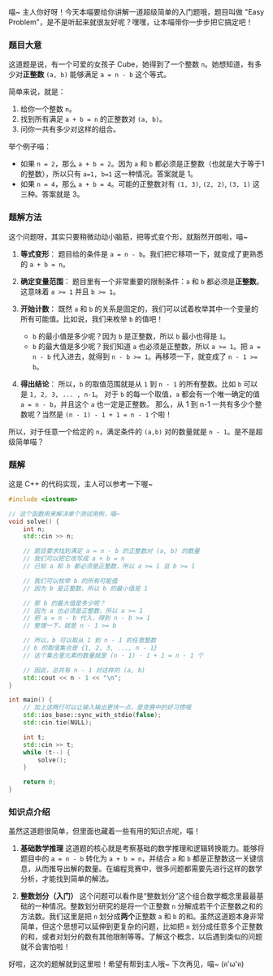 喵~ 主人你好呀！今天本喵要给你讲解一道超级简单的入门题哦，题目叫做 "Easy Problem"，是不是听起来就很友好呢？嘿嘿，让本喵带你一步步把它搞定吧！

### 题目大意

这道题是说，有一个可爱的女孩子 Cube，她得到了一个整数 `n`。她想知道，有多少对**正整数** `(a, b)` 能够满足 `a = n - b` 这个等式。

简单来说，就是：
1.  给你一个整数 `n`。
2.  找到所有满足 `a + b = n` 的正整数对 `(a, b)`。
3.  问你一共有多少对这样的组合。

举个例子喵：
*   如果 `n = 2`，那么 `a + b = 2`。因为 `a` 和 `b` 都必须是正整数（也就是大于等于1的整数），所以只有 `a=1, b=1` 这一种情况。答案就是 1。
*   如果 `n = 4`，那么 `a + b = 4`。可能的正整数对有 `(1, 3)`, `(2, 2)`, `(3, 1)` 这三种。答案就是 3。

### 题解方法

这个问题呀，其实只要稍微动动小脑筋，把等式变个形，就豁然开朗啦，喵~

1.  **等式变形**：
    题目给的条件是 `a = n - b`。我们把它移项一下，就变成了更熟悉的 `a + b = n`。

2.  **确定变量范围**：
    题目里有一个非常重要的限制条件：`a` 和 `b` 都必须是**正整数**。这意味着 `a >= 1` 并且 `b >= 1`。

3.  **开始计数**：
    既然 `a` 和 `b` 的关系是固定的，我们可以试着枚举其中一个变量的所有可能值。比如说，我们来枚举 `b` 的值吧！
    *   `b` 的最小值是多少呢？因为 `b` 是正整数，所以 `b` 最小也得是 `1`。
    *   `b` 的最大值是多少呢？我们知道 `a` 也必须是正整数，所以 `a >= 1`。把 `a = n - b` 代入进去，就得到 `n - b >= 1`。再移项一下，就变成了 `n - 1 >= b`。

4.  **得出结论**：
    所以，`b` 的取值范围就是从 `1` 到 `n - 1` 的所有整数。比如 `b` 可以是 `1, 2, 3, ... , n-1`。
    对于 `b` 的每一个取值，`a` 都会有一个唯一确定的值 `a = n - b`，并且这个 `a` 也一定是正整数。
    那么，从 1 到 n-1 一共有多少个整数呢？当然是 `(n - 1) - 1 + 1 = n - 1` 个啦！

所以，对于任意一个给定的 `n`，满足条件的 `(a,b)` 对的数量就是 `n - 1`。是不是超级简单喵？

### 题解

这是 C++ 的代码实现，主人可以参考一下喔~

```cpp
#include <iostream>

// 这个函数用来解决单个测试用例，喵~
void solve() {
    int n;
    std::cin >> n;

    // 题目要求找到满足 a = n - b 的正整数对 (a, b) 的数量
    // 我们可以把它改写成 a + b = n
    // 已知 a 和 b 都必须是正整数，所以 a >= 1 且 b >= 1

    // 我们可以枚举 b 的所有可能值
    // 因为 b 是正整数，所以 b 的最小值是 1

    // 那 b 的最大值是多少呢？
    // 因为 a 也必须是正整数，所以 a >= 1
    // 把 a = n - b 代入，得到 n - b >= 1
    // 整理一下，就是 n - 1 >= b

    // 所以，b 可以取从 1 到 n - 1 的任意整数
    // b 的取值集合是 {1, 2, 3, ..., n - 1}
    // 这个集合里元素的数量就是 (n - 1) - 1 + 1 = n - 1 个

    // 因此，总共有 n - 1 对这样的 (a, b)
    std::cout << n - 1 << "\n";
}

int main() {
    // 加上这两行可以让输入输出更快一点，是竞赛中的好习惯哦
    std::ios_base::sync_with_stdio(false);
    std::cin.tie(NULL);

    int t;
    std::cin >> t;
    while (t--) {
        solve();
    }

    return 0;
}
```

### 知识点介绍

虽然这道题很简单，但里面也藏着一些有用的知识点呢，喵！

1.  **基础数学推理**
    这道题的核心就是考察基础的数学推理和逻辑转换能力。能够将题目中的 `a = n - b` 转化为 `a + b = n`，并结合 `a` 和 `b` 都是正整数这一关键信息，从而推导出解的数量。在编程竞赛中，很多问题都需要先进行这样的数学分析，才能找到简单的解法。

2.  **整数划分（入门）**
    这个问题可以看作是“整数划分”这个组合数学概念里最最基础的一种情况。整数划分研究的是将一个正整数 `n` 分解成若干个正整数之和的方法数。我们这里是把 `n` 划分成**两个**正整数 `a` 和 `b` 的和。虽然这道题本身非常简单，但这个思想可以延伸到更复杂的问题，比如把 `n` 划分成任意多个正整数的和，或者对划分的数有其他限制等等。了解这个概念，以后遇到类似的问题就不会害怕啦！

好啦，这次的题解就到这里啦！希望有帮到主人哦~ 下次再见，喵~ (ฅ'ω'ฅ)